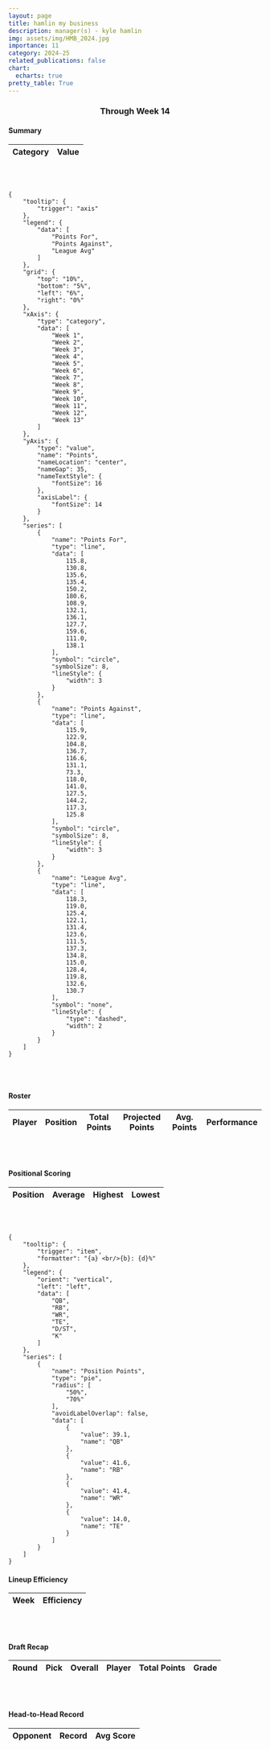 ```yaml
---
layout: page
title: hamlin my business 
description: manager(s) - kyle hamlin
img: assets/img/HMB_2024.jpg
importance: 11
category: 2024-25
related_publications: false
chart:
  echarts: true
pretty_table: True
---
```


### <center> Through Week 14 </center>

#### Summary
<table
data-click-to-select="true"
data-height="930"
data-search="false"
data-toggle="table"
data-url="{{ "/assets/json/team_data/HMB_2024_summary.json" }}">
<thead>
    <tr>
        <th data-field="category" data-halign="left" data-align="left" data-sortable="false">Category</th>
        <th data-field="value" data-halign="center" data-align="center" data-sortable="false">Value</th>
    </tr>
</thead>
</table>



<br><br>

```echarts
{
    "tooltip": {
        "trigger": "axis"
    },
    "legend": {
        "data": [
            "Points For",
            "Points Against",
            "League Avg"
        ]
    },
    "grid": {
        "top": "10%",
        "bottom": "5%",
        "left": "6%",
        "right": "0%"
    },
    "xAxis": {
        "type": "category",
        "data": [
            "Week 1",
            "Week 2",
            "Week 3",
            "Week 4",
            "Week 5",
            "Week 6",
            "Week 7",
            "Week 8",
            "Week 9",
            "Week 10",
            "Week 11",
            "Week 12",
            "Week 13"
        ]
    },
    "yAxis": {
        "type": "value",
        "name": "Points",
        "nameLocation": "center",
        "nameGap": 35,
        "nameTextStyle": {
            "fontSize": 16
        },
        "axisLabel": {
            "fontSize": 14
        }
    },
    "series": [
        {
            "name": "Points For",
            "type": "line",
            "data": [
                115.8,
                130.8,
                135.6,
                135.4,
                150.2,
                180.6,
                108.9,
                132.1,
                136.1,
                127.7,
                159.6,
                111.0,
                138.1
            ],
            "symbol": "circle",
            "symbolSize": 8,
            "lineStyle": {
                "width": 3
            }
        },
        {
            "name": "Points Against",
            "type": "line",
            "data": [
                115.9,
                122.9,
                104.8,
                136.7,
                116.6,
                131.1,
                73.3,
                118.0,
                141.0,
                127.5,
                144.2,
                117.3,
                125.8
            ],
            "symbol": "circle",
            "symbolSize": 8,
            "lineStyle": {
                "width": 3
            }
        },
        {
            "name": "League Avg",
            "type": "line",
            "data": [
                118.3,
                119.0,
                125.4,
                122.1,
                131.4,
                123.6,
                111.5,
                137.3,
                134.8,
                115.0,
                128.4,
                119.8,
                132.6,
                130.7
            ],
            "symbol": "none",
            "lineStyle": {
                "type": "dashed",
                "width": 2
            }
        }
    ]
}
```
<br><br>

#### Roster
<table
 data-click-to-select="true"
 data-height="1100"
 data-search="false"
 data-toggle="table"
 data-url="{{ "/assets/json/team_rosters/HMB_2024.json"}}">
 <thead>
   <tr>
     <th data-field="player_name" data-halign="left" data-align="left" data-sortable="false">Player</th>
     <th data-field="pos" data-halign="center" data-align="center" data-sortable="true">Position</th>
     <th data-field="total_points" data-halign="center" data-align="center" data-sortable="true">Total Points</th>
     <th data-field="proj_points" data-halign="center" data-align="center" data-sortable="true">Projected Points</th>
     <th data-field="avg_points" data-halign="center" data-align="center" data-sortable="true">Avg. Points</th>
     <th data-field="pct_perform" data-halign="center" data-align="center" data-sortable="true">Performance</th>
   </tr>
 </thead>
</table>

<br><br>

#### Positional Scoring
<table
data-click-to-select="true"
data-height="282"
data-search="false"
data-toggle="table"
data-url="{{ "/assets/json/team_data/HMB_2024_positions.json" }}">
<thead>
    <tr>
        <th data-field="position" data-halign="left" data-align="left" data-sortable="false">Position</th>
        <th data-field="average" data-halign="center" data-align="center" data-sortable="true">Average</th>
        <th data-field="highest" data-halign="center" data-align="center" data-sortable="true">Highest</th>
        <th data-field="lowest" data-halign="center" data-align="center" data-sortable="true">Lowest</th>
    </tr>
</thead>
</table>

<br><br>

```echarts
{
    "tooltip": {
        "trigger": "item",
        "formatter": "{a} <br/>{b}: {d}%"
    },
    "legend": {
        "orient": "vertical",
        "left": "left",
        "data": [
            "QB",
            "RB",
            "WR",
            "TE",
            "D/ST",
            "K"
        ]
    },
    "series": [
        {
            "name": "Position Points",
            "type": "pie",
            "radius": [
                "50%",
                "70%"
            ],
            "avoidLabelOverlap": false,
            "data": [
                {
                    "value": 39.1,
                    "name": "QB"
                },
                {
                    "value": 41.6,
                    "name": "RB"
                },
                {
                    "value": 41.4,
                    "name": "WR"
                },
                {
                    "value": 14.0,
                    "name": "TE"
                }
            ]
        }
    ]
}
```

#### Lineup Efficiency
<table
    data-click-to-select="true"
    data-height="810"
    data-search="false"
    data-toggle="table"
    data-url="{{ "/assets/json/team_data/HMB_2024_weekly.json" }}">
    <thead>
        <tr>
            <th data-field="week" data-halign="left" data-align="left" data-sortable="true">Week</th>
            <th data-field="efficiency" data-halign="center" data-align="center" data-sortable="true">Efficiency</th>
        </tr>
    </thead>
</table>

<br><br>

#### Draft Recap
<table
    data-click-to-select="true"
    data-height="1100"
    data-search="false"
    data-toggle="table"
    data-url="{{ "/assets/json/team_data/HMB_2024_draft.json" }}">
    <thead>
        <tr>
            <th data-field="round" data-halign="center" data-align="center" data-sortable="true">Round</th>
            <th data-field="pick" data-halign="center" data-align="center" data-sortable="false">Pick</th>
            <th data-field="draft_position" data-halign="center" data-align="center" data-sortable="true">Overall</th>
            <th data-field="player_name" data-halign="left" data-align="left" data-sortable="false">Player</th>
            <th data-field="points" data-halign="center" data-align="center" data-sortable="true">Total Points</th>
            <th data-field="grade" data-halign="center" data-align="center" data-sortable="true">Grade</th>
        </tr>
    </thead>
</table>

<br><br>
    
#### Head-to-Head Record
<table
    data-click-to-select="true"
    data-height="575"
    data-search="false"
    data-toggle="table"
    data-url="{{ "/assets/json/team_data/HMB_2024_h2h.json" }}">
    <thead>
        <tr>
            <th data-field="opponent" data-halign="left" data-align="left" data-sortable="false">Opponent</th>
            <th data-field="record" data-halign="center" data-align="center" data-sortable="true">Record</th>
            <th data-field="points" data-halign="center" data-align="center" data-sortable="false">Avg Score</th>
        </tr>
    </thead>
</table>

